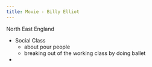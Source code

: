 ```yaml
---
title: Movie - Billy Elliot
---
```

North East England

- Social Class
	- about pour people
	- breaking out of the working class by doing ballet
- 